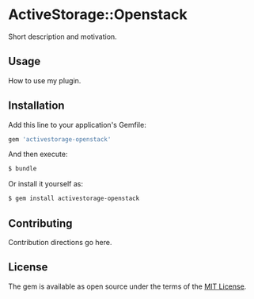 # ActiveStorage::Openstack
Short description and motivation.

## Usage
How to use my plugin.

## Installation
Add this line to your application's Gemfile:

```ruby
gem 'activestorage-openstack'
```

And then execute:
```bash
$ bundle
```

Or install it yourself as:
```bash
$ gem install activestorage-openstack
```

## Contributing
Contribution directions go here.

## License
The gem is available as open source under the terms of the [MIT License](https://opensource.org/licenses/MIT).
